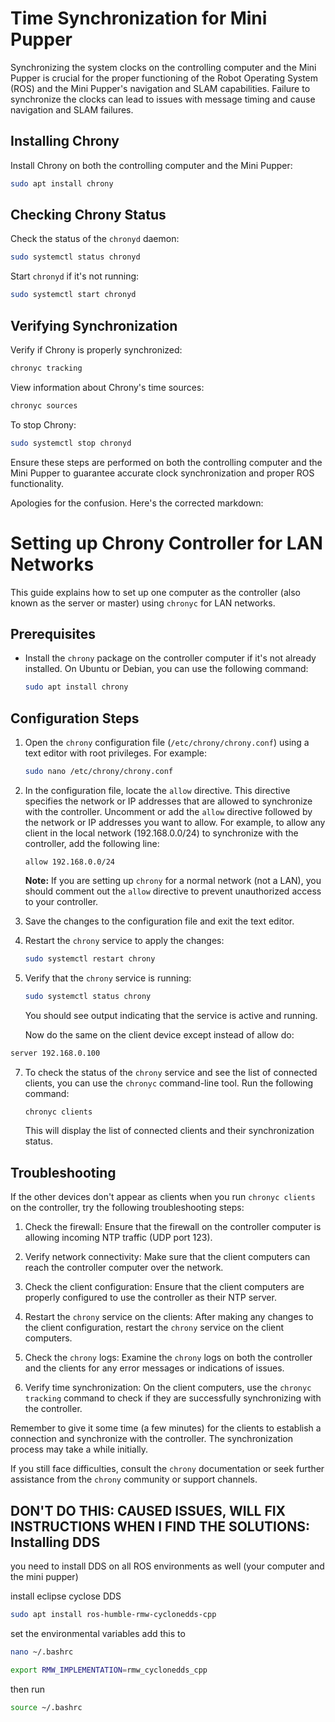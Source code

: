 # Time Synchronization for Mini Pupper

Synchronizing the system clocks on the controlling computer and the Mini Pupper is crucial for the proper functioning of the Robot Operating System (ROS) and the Mini Pupper's navigation and SLAM capabilities. Failure to synchronize the clocks can lead to issues with message timing and cause navigation and SLAM failures.

## Installing Chrony

Install Chrony on both the controlling computer and the Mini Pupper:

```bash
sudo apt install chrony
```

## Checking Chrony Status

Check the status of the `chronyd` daemon:

```bash
sudo systemctl status chronyd
```

Start `chronyd` if it's not running:

```bash
sudo systemctl start chronyd
```

## Verifying Synchronization

Verify if Chrony is properly synchronized:

```bash
chronyc tracking
```

View information about Chrony's time sources:

```bash
chronyc sources
```

To stop Chrony:

```bash
sudo systemctl stop chronyd
```

Ensure these steps are performed on both the controlling computer and the Mini Pupper to guarantee accurate clock synchronization and proper ROS functionality.

Apologies for the confusion. Here's the corrected markdown:

# Setting up Chrony Controller for LAN Networks

This guide explains how to set up one computer as the controller (also known as the server or master) using `chronyc` for LAN networks.

## Prerequisites

- Install the `chrony` package on the controller computer if it's not already installed. On Ubuntu or Debian, you can use the following command:

  ```bash
  sudo apt install chrony
  ```

## Configuration Steps

1. Open the `chrony` configuration file (`/etc/chrony/chrony.conf`) using a text editor with root privileges. For example:

   ```bash
   sudo nano /etc/chrony/chrony.conf
   ```

2. In the configuration file, locate the `allow` directive. This directive specifies the network or IP addresses that are allowed to synchronize with the controller. Uncomment or add the `allow` directive followed by the network or IP addresses you want to allow. For example, to allow any client in the local network (192.168.0.0/24) to synchronize with the controller, add the following line:

   ```
   allow 192.168.0.0/24
   ```

   **Note:** If you are setting up `chrony` for a normal network (not a LAN), you should comment out the `allow` directive to prevent unauthorized access to your controller.

3. Save the changes to the configuration file and exit the text editor.

4. Restart the `chrony` service to apply the changes:

   ```bash
   sudo systemctl restart chrony
   ```

5. Verify that the `chrony` service is running:

   ```bash
   sudo systemctl status chrony
   ```

   You should see output indicating that the service is active and running.

   Now do the same on the client device except instead of allow do:

  ```bash
  server 192.168.0.100
  ```

7. To check the status of the `chrony` service and see the list of connected clients, you can use the `chronyc` command-line tool. Run the following command:

   ```bash
   chronyc clients
   ```

   This will display the list of connected clients and their synchronization status.

## Troubleshooting

If the other devices don't appear as clients when you run `chronyc clients` on the controller, try the following troubleshooting steps:

1. Check the firewall: Ensure that the firewall on the controller computer is allowing incoming NTP traffic (UDP port 123).

2. Verify network connectivity: Make sure that the client computers can reach the controller computer over the network.

3. Check the client configuration: Ensure that the client computers are properly configured to use the controller as their NTP server.

4. Restart the `chrony` service on the clients: After making any changes to the client configuration, restart the `chrony` service on the client computers.

5. Check the `chrony` logs: Examine the `chrony` logs on both the controller and the clients for any error messages or indications of issues.

6. Verify time synchronization: On the client computers, use the `chronyc tracking` command to check if they are successfully synchronizing with the controller.

Remember to give it some time (a few minutes) for the clients to establish a connection and synchronize with the controller. The synchronization process may take a while initially.

If you still face difficulties, consult the `chrony` documentation or seek further assistance from the `chrony` community or support channels.

## DON'T DO THIS: CAUSED ISSUES, WILL FIX INSTRUCTIONS WHEN I FIND THE SOLUTIONS: Installing DDS 
you need to install DDS on all ROS environments as well (your computer and the mini pupper)

install eclipse cyclose DDS

```bash
sudo apt install ros-humble-rmw-cyclonedds-cpp
```

set the environmental variables
add this to
```bash
nano ~/.bashrc
```
```bash
export RMW_IMPLEMENTATION=rmw_cyclonedds_cpp
```
then run
```bash
source ~/.bashrc
```

